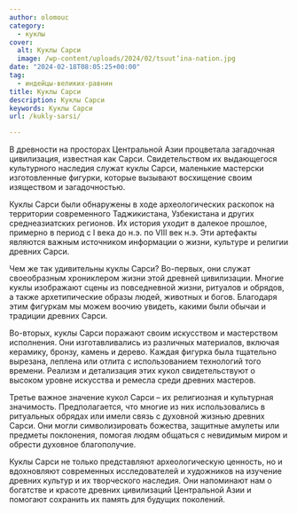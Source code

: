 ```yaml
---
author: olomouc
category:
  - куклы
cover:
  alt: Куклы Сарси
  image: /wp-content/uploads/2024/02/tsuutʼina-nation.jpg
date: "2024-02-18T08:05:25+00:00"
tag:
  - индейцы-великих-равнин
title: Куклы Сарси
description: Куклы Сарси
keywords: Куклы Сарси
url: /kukly-sarsi/

---
```

В древности на просторах Центральной Азии процветала загадочная цивилизация, известная как Сарси. Свидетельством их выдающегося культурного наследия служат куклы Сарси, маленькие мастерски изготовленные фигурки, которые вызывают восхищение своим изяществом и загадочностью.

Куклы Сарси были обнаружены в ходе археологических раскопок на территории современного Таджикистана, Узбекистана и других среднеазиатских регионов. Их история уходит в далекое прошлое, примерно в период с I века до н.э. по VIII век н.э. Эти артефакты являются важным источником информации о жизни, культуре и религии древних Сарси.

Чем же так удивительны куклы Сарси? Во-первых, они служат своеобразным хрониклером жизни этой древней цивилизации. Многие куклы изображают сцены из повседневной жизни, ритуалов и обрядов, а также архетипические образы людей, животных и богов. Благодаря этим фигуркам мы можем воочию увидеть, какими были обычаи и традиции древних Сарси.

Во-вторых, куклы Сарси поражают своим искусством и мастерством исполнения. Они изготавливались из различных материалов, включая керамику, бронзу, камень и дерево. Каждая фигурка была тщательно вырезана, леплена или отлита с использованием технологий того времени. Реализм и детализация этих кукол свидетельствуют о высоком уровне искусства и ремесла среди древних мастеров.

Третье важное значение кукол Сарси – их религиозная и культурная значимость. Предполагается, что многие из них использовались в ритуальных обрядах или имели связь с духовной жизнью древних Сарси. Они могли символизировать божества, защитные амулеты или предметы поклонения, помогая людям общаться с невидимым миром и обрести духовное благополучие.

Куклы Сарси не только представляют археологическую ценность, но и вдохновляют современных исследователей и художников на изучение древних культур и их творческого наследия. Они напоминают нам о богатстве и красоте древних цивилизаций Центральной Азии и помогают сохранить их память для будущих поколений.
